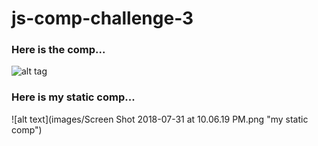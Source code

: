 # js-comp-challenge-3

### Here is the comp...


![alt tag](http://frontend.turing.io/assets/images/static-comp-challenge-3.jpg "original comp")


### Here is my static comp...


![alt text](images/Screen Shot 2018-07-31 at 10.06.19 PM.png "my static comp")
